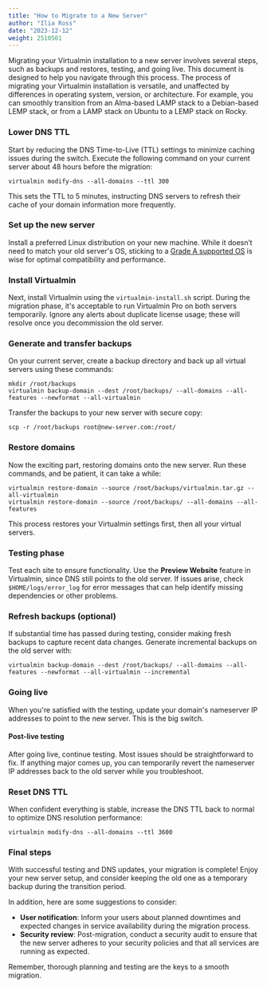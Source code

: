```yaml
---
title: "How to Migrate to a New Server"
author: "Ilia Ross"
date: "2023-12-12"
weight: 2510501
---
```


Migrating your Virtualmin installation to a new server involves several steps, such as backups and restores, testing, and going live. This document is designed to help you navigate through this process. The process of migrating your Virtualmin installation is versatile, and unaffected by differences in operating system, version, or architecture. For example, you can smoothly transition from an Alma-based LAMP stack to a Debian-based LEMP stack, or from a LAMP stack on Ubuntu to a LEMP stack on Rocky.

### Lower DNS TTL

Start by reducing the DNS Time-to-Live (TTL) settings to minimize caching issues during the switch. Execute the following command on your current server about 48 hours before the migration:

```text
virtualmin modify-dns --all-domains --ttl 300
```

This sets the TTL to 5 minutes, instructing DNS servers to refresh their cache of your domain information more frequently.

### Set up the new server

Install a preferred Linux distribution on your new machine. While it doesn’t need to match your old server's OS, sticking to a [Grade A supported OS](/docs/os-support/#grade-a-supported-systems) is wise for optimal compatibility and performance.

### Install Virtualmin

Next, install Virtualmin using the `virtualmin-install.sh` script. During the migration phase, it's acceptable to run Virtualmin Pro on both servers temporarily. Ignore any alerts about duplicate license usage; these will resolve once you decommission the old server.

### Generate and transfer backups

On your current server, create a backup directory and back up all virtual servers using these commands:

```test
mkdir /root/backups
virtualmin backup-domain --dest /root/backups/ --all-domains --all-features --newformat --all-virtualmin  
```

Transfer the backups to your new server with secure copy:

```test
scp -r /root/backups root@new-server.com:/root/
```

### Restore domains

Now the exciting part, restoring domains onto the new server. Run these commands, and be patient, it can take a while:

```test
virtualmin restore-domain --source /root/backups/virtualmin.tar.gz --all-virtualmin
virtualmin restore-domain --source /root/backups/ --all-domains --all-features
```

This process restores your Virtualmin settings first, then all your virtual servers.

### Testing phase

Test each site to ensure functionality. Use the **Preview Website** feature in Virtualmin, since DNS still points to the old server. If issues arise, check `$HOME/logs/error_log` for error messages that can help identify missing dependencies or other problems.

### Refresh backups&nbsp;(optional)

If substantial time has passed during testing, consider making fresh backups to capture recent data changes. Generate incremental backups on the old server with:

```test
virtualmin backup-domain --dest /root/backups/ --all-domains --all-features --newformat --all-virtualmin --incremental
```

### Going live

When you're satisfied with the testing, update your domain's nameserver IP addresses to point to the new server. This is the big switch.

#### Post-live testing

After going live, continue testing. Most issues should be straightforward to fix. If anything major comes up, you can temporarily revert the nameserver IP addresses back to the old server while you troubleshoot.

### Reset DNS TTL

When confident everything is stable, increase the DNS TTL back to normal to optimize DNS resolution performance:

```test
virtualmin modify-dns --all-domains --ttl 3600
```

### Final steps

With successful testing and DNS updates, your migration is complete! Enjoy your new server setup, and consider keeping the old one as a temporary backup during the transition period.

In addition, here are some suggestions to consider:

- **User notification**: Inform your users about planned downtimes and expected changes in service availability during the migration process.
- **Security review**: Post-migration, conduct a security audit to ensure that the new server adheres to your security policies and that all services are running as expected.

Remember, thorough planning and testing are the keys to a smooth migration.